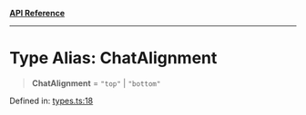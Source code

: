 [**API Reference**](../README.md)

***

# Type Alias: ChatAlignment

> **ChatAlignment** = `"top"` \| `"bottom"`

Defined in: [types.ts:18](https://github.com/wix-incubator/chat-viewer/blob/e96df3d365886b675050c785cc1263aee40928fe/lib/types.ts#L18)
